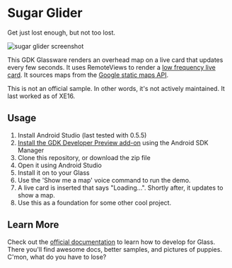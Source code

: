 Sugar Glider
===========

Get just lost enough, but not too lost. 

![sugar glider screenshot](http://sugargliderview.com/sugarglider.jpg)

This GDK Glassware renders an overhead map on a live card that
updates every few seconds. It uses RemoteViews to render a
[low frequency live card](https://developers.google.com/glass/develop/gdk/ui/live-cards#creating_low-frequency_live_cards).
It sources maps from the [Google static maps API](https://developers.google.com/maps/documentation/staticmaps/).

This is not an official sample. In other words, it's not actively
maintained. It last worked as of XE16.

## Usage

1. Install Android Studio (last tested with 0.5.5)
2. [Install the GDK Developer Preview add-on](https://developers.google.com/glass/develop/gdk/quick-start#setting_up_the_development_environment)
     using the Android SDK Manager
3. Clone this repository, or download the zip file
4. Open it using Android Studio
5. Install it on to your Glass
6. Use the 'Show me a map' voice command to run the demo.
7. A live card is inserted that says "Loading...". Shortly after,
     it updates to show a map.
8. Use this as a foundation for some other cool project.

## Learn More

Check out the
[official documentation](https://developers.google.com/glass/develop/index)
to learn how to develop for Glass.  There you'll find awesome docs,
better samples, and pictures of puppies. C'mon, what do you have to lose?

